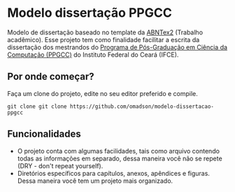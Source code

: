 # Modelo dissertação PPGCC

Modelo de dissertação baseado no template da [ABNTex2](https://github.com/abntex/abntex2) (Trabalho acadêmico). Esse projeto
tem como finalidade facilitar a escrita da dissertação dos mestrandos do [Programa de Pós-Graduação em Ciência da Computação (PPGCC)](http://ppgcc.ifce.edu.br) do Instituto Federal do Ceará (IFCE).

## Por onde começar?

Faça um clone do projeto, edite no seu editor preferido e compile.
```
git clone git clone https://github.com/omadson/modelo-dissertacao-ppgcc
```

## Funcionalidades

 - O projeto conta com algumas facilidades, tais como arquivo contendo todas as informações em separado,
dessa maneira você não se repete (DRY - don't repeat yourself).
 - Diretórios específicos para capítulos,
anexos, apêndices e figuras. Dessa maneira você tem um projeto mais organizado.

